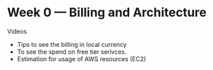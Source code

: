 # Week 0 — Billing and Architecture


Videos
- Tips to see the billing in local currency
- To see the spend on free tier serivces.
- Estimation for usage of AWS resources (EC2)